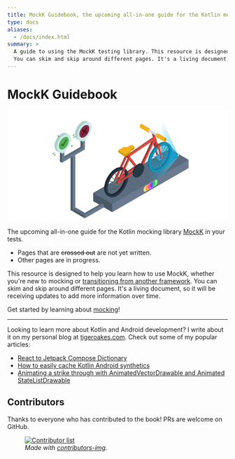 ```yaml
---
title: MockK Guidebook, the upcoming all-in-one guide for the Kotlin mocking library
type: docs
aliases:
  - /docs/index.html
summary: >
  A guide to using the MockK testing library. This resource is designed to help you learn how to use MockK, whether you're new to mocking or transitioning from another framework.
  You can skim and skip around different pages. It's a living document, so it will be receiving updates to add more information over time.
---
```


# MockK Guidebook

<img alt="" src="cover/mockk-bike-iso-transparent.svg" width="640" height="320" style="height:auto">

The upcoming all-in-one guide for the Kotlin mocking library [MockK](https://mockk.io/) in your tests.

- Pages that are ~~crossed out~~ are not yet written.
- Other pages are in progress.

This resource is designed to help you learn how to use MockK, whether you're new to mocking or [transitioning from another framework](./docs/mockito-migrate/_index.md). You can skim and skip around different pages. It's a living document, so it will be receiving updates to add more information over time.

Get started by learning about [mocking](./docs/mocking/_index.md)!

---

Looking to learn more about Kotlin and Android development? I write about it on my personal blog at [tigeroakes.com](https://tigeroakes.com). Check out some of my popular articles:

- [React to Jetpack Compose Dictionary](https://tigeroakes.com/posts/react-to-compose-dictionary/)
- [How to easily cache Kotlin Android synthetics](https://tigeroakes.com/posts/til-kotlin-android-ext-cache/)
- [Animating a strike through with Animated​Vector​Drawable and Animated​State​List​Drawable](https://medium.com/firefox-mobile-engineering/animating-a-strike-through-on-android-with-animated-vector-drawable-and-animatedstatelistdrawable-a77e66f9790f)

## Contributors

Thanks to everyone who has contributed to the book! PRs are welcome on GitHub.

<figure>
  <a href="https://github.com/NotWoods/mockk-guidebook/graphs/contributors">
    <img alt="Contributor list" src="https://contributors-img.web.app/image?repo=NotWoods/mockk-guidebook" />
  </a>
  <figcaption>
    <em>
      Made with
      <a href="https://contributors-img.web.app">contributors-img</a>.
    </em>
  </figcaption>
</figure>
